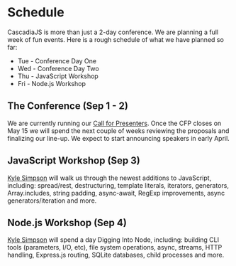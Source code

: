 # Schedule

CascadiaJS is more than just a 2-day conference. We are planning a full week of fun events. Here is a rough schedule of what we have planned so far:

* Tue - Conference Day One 
* Wed - Conference Day Two
* Thu - JavaScript Workshop
* Fri - Node.js Workshop

## The Conference (Sep 1 - 2)

<p class="warning highlight">
    We are currently running our <a href="/cfp">Call for Presenters</a>. Once the CFP closes on May 15 we will spend the next couple of weeks reviewing the proposals and finalizing our line-up. We expect to start announcing speakers in early April.
</p>

## JavaScript Workshop (Sep 3)

[Kyle Simpson](https://me.getify.com/) will walk us through the newest additions to JavaScript, including: spread/rest, destructuring, template literals, iterators, generators, Array.includes, string padding, async-await, RegExp improvements, async generators/iteration and more. 

## Node.js Workshop (Sep 4)

[Kyle Simpson](https://me.getify.com/) will spend a day Digging Into Node, including: building CLI tools (parameters, I/O, etc), file system operations, async, streams, HTTP handling, Express.js routing, SQLite databases, child processes and more.


